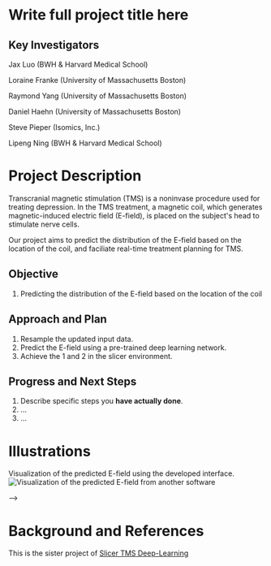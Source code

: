 # Write full project title here

## Key Investigators

Jax Luo (BWH & Harvard Medical School)

Loraine Franke (University of Massachusetts Boston)

Raymond Yang (University of Massachusetts Boston)

Daniel Haehn (University of Massachusetts Boston)

Steve Pieper (Isomics, Inc.)

Lipeng Ning (BWH & Harvard Medical School)


# Project Description

Transcranial magnetic stimulation (TMS) is a noninvase procedure used for treating depression. In the TMS treatment, a magnetic coil, which generates magnetic-induced electric field (E-field), is placed on the subject's head to stimulate nerve cells. 

Our project aims to predict the distribution of the E-field based on the location of the coil, and faciliate real-time treatment planning for TMS. 


## Objective

<!-- Describe here WHAT you would like to achieve (what you will have as end result). -->

1. Predicting the distribution of the E-field based on the location of the coil



## Approach and Plan

<!-- Describe here HOW you would like to achieve the objectives stated above. -->

1. Resample the updated input data.
2. Predict the E-field using a pre-trained deep learning network.
3. Achieve the 1 and 2 in the slicer environment.

## Progress and Next Steps

<!-- Update this section as you make progress, describing of what you have ACTUALLY DONE. If there are specific steps that you could not complete then you can describe them here, too. -->

1. Describe specific steps you **have actually done**.
1. ...
1. ...

# Illustrations

Visualization of the predicted E-field using the developed interface.
![Visualization of the predicted E-field from another software](https://github.com/NA-MIC/ProjectWeek/blob/master/PW37_2022_Virtual/Projects/SlicerTMS/tmscoil_on_brain_surface.png)

-->

# Background and References
This is the sister project of [Slicer TMS Deep-Learning](https://github.com/NA-MIC/ProjectWeek/tree/master/PW37_2022_Virtual/Projects/SlicerTMS)
